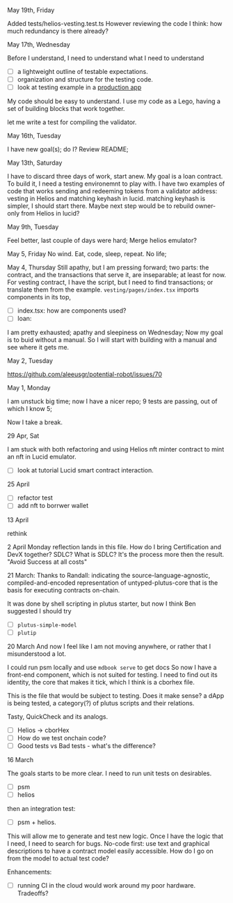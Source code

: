 May 19th, Friday

Added tests/helios-vesting.test.ts
However reviewing the code I think: how much redundancy is there already?

May 17th, Wednesday

Before I understand, I need to understand what I need to understand
- [ ] a lightweight outline of testable expectations.
- [ ] organization and structure for the testing code.
- [ ] look at testing example in a [production app](https://github.com/Zhengqbbb/cz-git)

My code should be easy to understand.
I use my code as a Lego, having a set of building blocks that work together. 

let me write a test for compiling the validator.

May 16th, Tuesday

I have new goal(s); do I? Review README;

May 13th, Saturday

I have to discard three days of work, start anew. 
My goal is a loan contract. To build it, I need a testing environemnt to play with.
I have two examples of code that works sending and redeeming tokens from a validator address: vesting in Helios and matching keyhash in lucid.
matching keyhash is simpler, I should start there. Maybe next step would be to rebuild owner-only from Helios in lucid?

May 9th, Tuesday

Feel better, last couple of days were hard;
Merge helios emulator?

May 5, Friday
No wind. Eat, code, sleep, repeat. No life;


May 4, Thursday
Still apathy, but I am pressing forward;
two parts: the contract, and the transactions that serve it, are inseparable; at least for now.
For vesting contract, I have the script, but I need to find transactions; or translate them from the example. 
`vesting/pages/index.tsx` imports components in its top,
- [ ] index.tsx: how are components used?
- [ ] loan: 

I am pretty exhausted; apathy and sleepiness on Wednesday;
Now my goal is to buid without a manual. So I will start with building with a manual and see where it gets me.

May 2, Tuesday

https://github.com/aleeusgr/potential-robot/issues/70

May 1, Monday

I am unstuck big time; now I have a nicer repo;
9 tests are passing, out of which I know 5;

Now I take a break.

29 Apr, Sat

I am stuck with both refactoring and using Helios nft minter contract to mint an nft in Lucid emulator.
- [ ] look at tutorial Lucid smart contract interaction.

25 April

- [ ] refactor test
- [ ] add nft to borrwer wallet

13 April

rethink

2 April
Monday reflection lands in this file.
How do I bring Certification and DevX together?
SDLC? What is SDLC? 
It's the process more then the result. 
"Avoid Success at all costs"

21 March:
Thanks to Randall:
indicating the source-language-agnostic, compiled-and-encoded representation of untyped-plutus-core that is the basis for executing contracts on-chain.

It was done by shell scripting in plutus starter, but now I think Ben suggested I should try 
- [ ] `plutus-simple-model` 
- [ ] `plutip`

20 March
And now I feel like I am not moving anywhere, or rather that I misunderstood a lot.

I could run psm locally and use `mdbook serve` to get docs
So now I have a front-end component, which is not suited for testing.
I need to find out its identity, the core that makes it tick, which I think is a cborhex file.

This is the file that would be subject to testing. Does it make sense? a dApp is being tested, a category(?) of plutus scripts and their relations. 

Tasty, QuickCheck and its analogs.

- [ ] Helios -> cborHex
- [ ] How do we test onchain code?
- [ ] Good tests vs Bad tests - what's the difference?

16 March

The goals starts to be more clear. 
I need to run unit tests on desirables. 

- [ ] psm
- [ ] helios

then an integration test:

- [ ] psm + helios.

This will allow me to generate and test new logic.
Once I have the logic that I need, I need to search for bugs. 
No-code first: use text and graphical descriptions to have a contract model easily accessible.
How do I go on from the model to actual test code?

Enhancements: 
- [ ] running CI in the cloud would work around my poor hardware. Tradeoffs?


